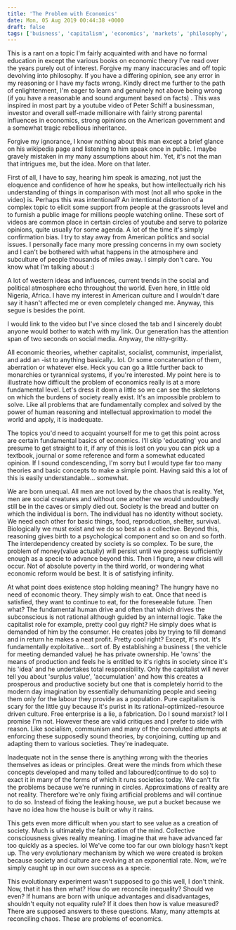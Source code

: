 ```yaml
---
title: 'The Problem with Economics'
date: Mon, 05 Aug 2019 00:44:38 +0000
draft: false
tags: ['buisness', 'capitalism', 'economics', 'markets', 'philosophy', 'archive']
---
```


This is a rant on a topic I'm fairly acquainted with and have no formal education in except the various books on economic theory I've read over the years purely out of interest. Forgive my many inaccuracies and off topic devolving into philosophy. If you have a differing opinion, see any error in my reasoning or I have my facts wrong. Kindly direct me further to the path of enlightenment, I'm eager to learn and genuinely not above being wrong (if you have a reasonable and sound argument based on facts) . This was inspired in most part by a youtube video of Peter Schiff a businessman, investor and overall self-made millionaire with fairly strong parental influences in economics, strong opinions on the American government and a somewhat tragic rebellious inheritance.

Forgive my ignorance, I know nothing about this man except a brief glance on his wikipedia page and listening to him speak once in public. I maybe gravely mistaken in my many assumptions about him. Yet, it's not the man that intrigues me, but the idea. More on that later.

First of all, I have to say, hearing him speak is amazing, not just the eloquence and confidence of how he speaks, but how intellectually rich his understanding of things in comparison with most (not all who spoke in the video) is. Perhaps this was intentional? An intentional distortion of a complex topic to elicit some support from people at the grassroots level and to furnish a public image for millions people watching online. These sort of videos are common place in certain circles of youtube and serve to polarize opinions, quite usually for some agenda. A lot of the time it's simply confirmation bias. I try to stay away from American politics and social issues. I personally face many more pressing concerns in my own society and I can't be bothered with what happens in the atmosphere and subculture of people thousands of miles away. I simply don't care. You know what I'm talking about :)

A lot of western ideas and influences, current trends in the social and political atmosphere echo throughout the world. Even here, in little old Nigeria, Africa. I have my interest in American culture and I wouldn't dare say it hasn't affected me or even completely changed me. Anyway, this segue is besides the point.

I would link to the video but I've since closed the tab and I sincerely doubt anyone would bother to watch with my link. Our generation has the attention span of two seconds on social media. Anyway, the nitty-gritty.

All economic theories, whether capitalist, socialist, communist, imperialist, and add an -ist to anything basically.. lol. Or some concatenation of them, aberration or whatever else. Heck you can go a little further back to monarchies or tyrannical systems, if you're interested. My point here is to illustrate how difficult the problem of economics really is at a more fundamental level. Let's dress it down a little so we can see the skeletons on which the burdens of society really exist. It's an impossible problem to solve. Like all problems that are fundamentally complex and solved by the power of human reasoning and intellectual approximation to model the world and apply, it is inadequate.

The topics you'd need to acquaint yourself for me to get this point across are certain fundamental basics of economics. I'll skip 'educating' you and presume to get straight to it, if any of this is lost on you you can pick up a textbook, journal or some reference and form a somewhat educated opinion. If I sound condescending, I'm sorry but I would type far too many theories and basic concepts to make a simple point. Having said this a lot of this is easily understandable... somewhat.

We are born unequal. All men are not loved by the chaos that is reality. Yet, men are social creatures and without one another we would undoubtedly still be in the caves or simply died out. Society is the bread and butter on which the individual is born. The individual has no identity without society. We need each other for basic things, food, reproduction, shelter, survival. Biologically we must exist and we do so best as a collective. Beyond this, reasoning gives birth to a psychological component and so on and so forth. The interdependency created by society is so complex. To be sure, the problem of money(value actually) will persist until we progress sufficiently enough as a specie to advance beyond this. Then I figure, a new crisis will occur. Not of absolute poverty in the third world, or wondering what economic reform would be best. It is of satisfying infinity.

At what point does existence stop holding meaning? The hungry have no need of economic theory. They simply wish to eat. Once that need is satisfied, they want to continue to eat, for the foreseeable future. Then what? The fundamental human drive and often that which drives the subconscious is not rational although guided by an internal logic. Take the capitalist role for example, pretty cool guy right? He simply does what is demanded of him by the consumer. He creates jobs by trying to fill demand and in return he makes a neat profit. Pretty cool right? Except, it's not. It's fundamentally exploitative... sort of. By establishing a business ( the vehicle for meeting demanded value) he has private ownership. He 'owns' the means of production and feels he is entitled to it's rights in society since it's his 'idea' and he undertakes total responsibility. Only the capitalist will never tell you about 'surplus value', 'accumulation' and how this creates a prosperous and productive society but one that is completely horrid to the modern day imagination by essentially dehumanizing people and seeing them only for the labour they provide as a population. Pure capitalism is scary for the little guy because it's purist in its rational-optimized-resource driven culture. Free enterprise is a lie, a fabrication. Do I sound marxist? lol I promise I'm not. However these are valid critiques and I prefer to side with reason. Like socialism, communism and many of the convoluted attempts at enforcing these supposedly sound theories, by conjoining, cutting up and adapting them to various societies. They're inadequate.

Inadequate not in the sense there is anything wrong with the theories themselves as ideas or principles. Great were the minds from which these concepts developed and many toiled and laboured(continue to do so) to exact it in many of the forms of which it runs societies today. We can't fix the problems because we're running in circles. Approximations of reality are not reality. Therefore we're only fixing artificial problems and will continue to do so. Instead of fixing the leaking house, we put a bucket because we have no idea how the house is built or why it rains.

This gets even more difficult when you start to see value as a creation of society. Much is ultimately the fabrication of the mind. Collective consciousness gives reality meaning. I imagine that we have advanced far too quickly as a species. lol We've come too far our own biology hasn't kept up. The very evolutionary mechanism by which we were created is broken because society and culture are evolving at an exponential rate. Now, we're simply caught up in our own success as a specie.

This evolutionary experiment wasn't supposed to go this well, I don't think. Now, that it has then what? How do we reconcile inequality? Should we even? If humans are born with unique advantages and disadvantages, shouldn't equity not equality rule? If it does then how is value measured? There are supposed answers to these questions. Many, many attempts at reconciling chaos. These are problems of economics.
